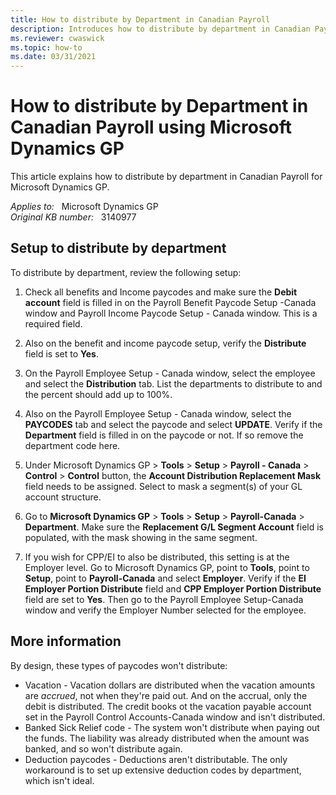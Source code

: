 ```yaml
---
title: How to distribute by Department in Canadian Payroll
description: Introduces how to distribute by department in Canadian Payroll for Microsoft Dynamics GP.
ms.reviewer: cwaswick
ms.topic: how-to
ms.date: 03/31/2021
---
```

# How to distribute by Department in Canadian Payroll using Microsoft Dynamics GP

This article explains how to distribute by department in Canadian Payroll for Microsoft Dynamics GP.

_Applies to:_ &nbsp; Microsoft Dynamics GP  
_Original KB number:_ &nbsp; 3140977

## Setup to distribute by department

To distribute by department, review the following setup:

1. Check all benefits and Income paycodes and make sure the **Debit account** field is filled in on the Payroll Benefit Paycode Setup -Canada window and Payroll Income Paycode Setup - Canada window. This is a required field.

2. Also on the benefit and income paycode setup, verify the **Distribute** field is set to **Yes**.

3. On the Payroll Employee Setup - Canada window, select the employee and select the **Distribution** tab. List the departments to distribute to and the percent should add up to 100%.

4. Also on the Payroll Employee Setup - Canada window, select the **PAYCODES** tab and select the paycode and select **UPDATE**. Verify if the **Department** field is filled in on the paycode or not. If so remove the department code here.

5. Under Microsoft Dynamics GP > **Tools** > **Setup** > **Payroll - Canada** > **Control** > **Control** button, the **Account Distribution Replacement Mask** field needs to be assigned. Select to mask a segment(s) of your GL account structure.

6. Go to **Microsoft Dynamics GP** > **Tools** > **Setup** > **Payroll-Canada** > **Department**. Make sure the **Replacement G/L Segment Account** field is populated, with the mask showing in the same segment.

7. If you wish for CPP/EI to also be distributed, this setting is at the Employer level. Go to Microsoft Dynamics GP, point to **Tools**, point to **Setup**, point to **Payroll-Canada** and select **Employer**. Verify if the **EI Employer Portion Distribute** field and **CPP Employer Portion Distribute** field are set to **Yes**. Then go to the Payroll Employee Setup-Canada window and verify the Employer Number selected for the employee.

## More information

By design, these types of paycodes won't distribute:

- Vacation - Vacation dollars are distributed when the vacation amounts are *accrued*, not when they're paid out. And on the accrual, only the debit is distributed. The credit books ot the vacation payable account set in the Payroll Control Accounts-Canada window and isn't distributed.
- Banked Sick Relief code - The system won't distribute when paying out the funds. The liability was already distributed when the amount was banked, and so won't distribute again.
- Deduction paycodes - Deductions aren't distributable. The only workaround is to set up extensive deduction codes by department, which isn't ideal.
